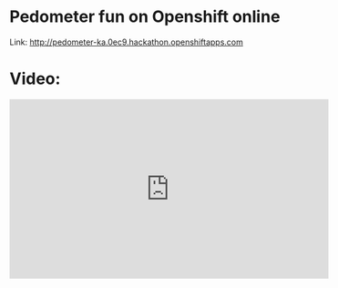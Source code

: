<h1>Pedometer fun on Openshift online</h1>
<p>Link: <a href="http://pedometer-ka.0ec9.hackathon.openshiftapps.com">http://pedometer-ka.0ec9.hackathon.openshiftapps.com</a></p>
<h1>Video:</h1>
<iframe width="560" height="315" src="https://www.youtube.com/embed/hWa04ERTEI4" frameborder="0" allowfullscreen></iframe>